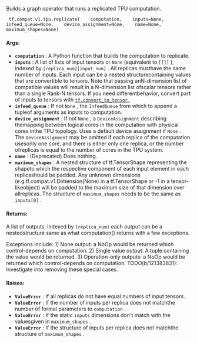 Builds a graph operator that runs a replicated TPU computation.

```
 tf.compat.v1.tpu.replicate(    computation,    inputs=None,    infeed_queue=None,    device_assignment=None,    name=None,    maximum_shapes=None) 
```

#### Args:
- **`computation`** : A Python function that builds the computation to replicate.
- **`inputs`** : A list of lists of input tensors or  `None`  (equivalent to `[[]]` ), indexed by  `[replica_num][input_num]` . All replicas musthave the same number of inputs. Each input can be a nested structurecontaining values that are convertible to tensors. Note that passing anN-dimension list of compatible values will result in a N-dimension list ofscalar tensors rather than a single Rank-N tensors. If you need differentbehavior, convert part of inputs to tensors with [ `tf.convert_to_tensor` ](https://tensorflow.google.cn/api_docs/python/tf/convert_to_tensor).
- **`infeed_queue`** : If not  `None` , the  `InfeedQueue`  from which to append a tupleof arguments as inputs to computation.
- **`device_assignment`** : If not  `None` , a  `DeviceAssignment`  describing themapping between logical cores in the computation with physical cores inthe TPU topology. Uses a default device assignment if  `None` . The `DeviceAssignment`  may be omitted if each replica of the computation usesonly one core, and there is either only one replica, or the number ofreplicas is equal to the number of cores in the TPU system.
- **`name`** : (Deprecated) Does nothing.
- **`maximum_shapes`** : A nested structure of tf.TensorShape representing the shapeto which the respective component of each input element in each replicashould be padded. Any unknown dimensions (e.g.tf.compat.v1.Dimension(None) in a tf.TensorShape or -1 in a tensor-likeobject) will be padded to the maximum size of that dimension over allreplicas. The structure of  `maximum_shapes`  needs to be the same as `inputs[0]` .


#### Returns:
A list of outputs, indexed by  `[replica_num]`  each output can be a nestedstructure same as what computation() returns with a few exceptions.

Exceptions include:  1) None output: a NoOp would be returned which control-depends on     computation.  2) Single value output: A tuple containing the value would be returned.  3) Operation-only outputs: a NoOp would be returned which     control-depends on computation.  TODO(b/121383831): Investigate into removing these special cases.

#### Raises:
- **`ValueError`** : If all replicas do not have equal numbers of input tensors.
- **`ValueError`** : If the number of inputs per replica does not matchthe number of formal parameters to  `computation` .
- **`ValueError`** : If the static  `inputs`  dimensions don't match with the valuesgiven in  `maximum_shapes` .
- **`ValueError`** : If the structure of inputs per replica does not matchthe structure of  `maximum_shapes` .
